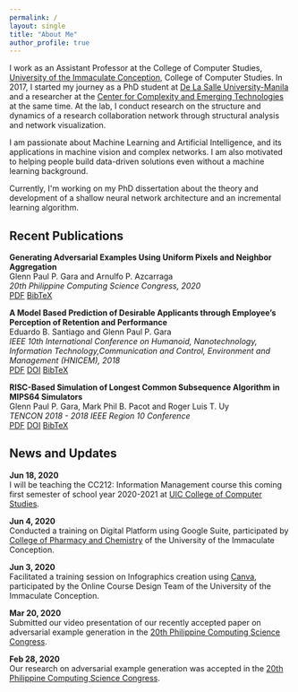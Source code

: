 ```yaml
---
permalink: /
layout: single
title: "About Me"
author_profile: true
---
```


I work as an Assistant Professor at the College of Computer Studies, [University of the Immaculate Conception](https://www.uic.edu.ph), College of Computer Studies. In 2017, I started my journey as a PhD student at [De La Salle University-Manila](https://www.dlsu.edu.ph) and a researcher at the [Center for Complexity and Emerging Technologies](https://comet.dlsu.edu.ph) at the same time. At the lab, I conduct research on the structure and dynamics of a research collaboration network through structural analysis and network visualization.

I am passionate about Machine Learning and Artificial Intelligence, and its applications in machine vision and complex networks. I am also motivated to helping people build data-driven solutions even without a machine learning background.

Currently, I'm working on my PhD dissertation about the theory and development of a shallow neural network architecture and an incremental learning algorithm.

Recent Publications
------
**Generating Adversarial Examples Using Uniform Pixels and Neighbor Aggregation**  
Glenn Paul P. Gara and Arnulfo P. Azcarraga  
*20th Philippine Computing Science Congress, 2020*  
<a href="#" class="btn btn--info">PDF</a>
<a href="#" class="btn btn--info">BibTeX</a>  

**A Model Based Prediction of Desirable Applicants through Employee’s Perception of Retention and Performance**  
Eduardo B. Santiago and Glenn Paul P. Gara  
*IEEE 10th International Conference on Humanoid, Nanotechnology, Information Technology,Communication and Control, Environment and Management (HNICEM), 2018*  
<a href="#" class="btn btn--info">PDF</a>
<a href="https://doi.org/10.1109/HNICEM.2018.8666397" class="btn btn--info">DOI</a>
<a href="#" class="btn btn--info">BibTeX</a>  

**RISC-Based Simulation of Longest Common Subsequence Algorithm in MIPS64 Simulators**  
Glenn Paul P. Gara, Mark Phil B. Pacot and Roger Luis T. Uy   
*TENCON 2018 - 2018 IEEE Region 10 Conference*  
<a href="#" class="btn btn--info">PDF</a>
<a href="https://doi.org/10.1109/TENCON.2018.8650369" class="btn btn--info">DOI</a>
<a href="#" class="btn btn--info">BibTeX</a>  

News and Updates
------
**Jun 18, 2020**  
I will be teaching the CC212: Information Management course this coming first semester of school year 2020-2021 at [UIC College of Computer Studies](https://www.uic.edu.ph/ite/).

**Jun 4, 2020**  
Conducted a training on Digital Platform using Google Suite, participated by [College of Pharmacy and Chemistry](https://www.uic.edu.ph/pharmchem/) of the University of the Immaculate Conception.

**Jun 3, 2020**  
Facilitated a training session on Infographics creation using [Canva](http://canva.com), participated by the Online Course Design Team of the University of the Immaculate Conception.

**Mar 20, 2020**  
Submitted our video presentation of our recently accepted paper on adversarial example generation in the [20th Philippine Computing Science Congress](https://sites.google.com/view/pcsc-2020/home).

**Feb 28, 2020**  
Our research on adversarial example generation was accepted in the [20th Philippine Computing Science Congress](https://sites.google.com/view/pcsc-2020/home).
